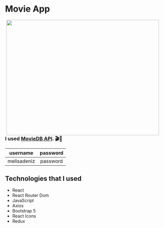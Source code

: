 # Movie App

<img src="https://user-images.githubusercontent.com/92738893/152363375-441119ef-2294-4d76-8055-f507fa4a31b0.png" align="right" width="500" height="380">

### I used [MovieDB API](https://www.themoviedb.org/documentation/api). 🎬🍿

|username|password|
|:-------:|:-------:|
|melisadeniz|password|

## Technologies that I used
- React
- React Router Dom
- JavaScript
- Axios
- Bootstrap 5
- React Icons
- Redux

